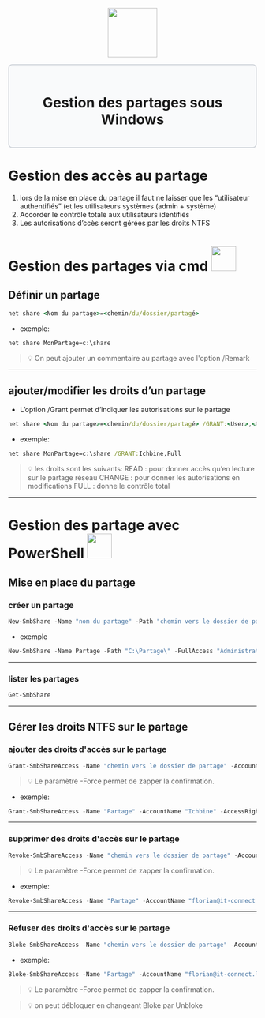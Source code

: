 <div align="center">
  <p align="center">
    <a href="#">
      <img src="https://memos.nadus.fr/wp-content/uploads/2018/05/le-partage-de-fichiers-icone-psd_30-2568.jpg" height="100px" />
    </a>
  </p>
</div>

<div style="border: 2px solid #d1d5db; padding: 20px; border-radius: 8px; background-color: #f9fafb;">
  <h1 align="center">Gestion des partages sous Windows</h1>
</div>

# Gestion des accès au partage

1. lors de la mise en place du partage il faut ne laisser que les “utilisateur authentifiés” (et les utilisateurs systèmes (admin + système)
2. Accorder le contrôle totale aux utilisateurs identifiés
3. Les autorisations d’ccès seront gérées par les droits NTFS

# **Gestion des partages via cmd <img src=https://cdn.iconscout.com/icon/premium/png-256-thumb/command-prompt-3477885-2910207.png height="50px" />**
## Définir un partage
```cmd
net share <Nom du partage>=<chemin/du/dossier/partagé>
```
- exemple:
```cmd
net share MonPartage=c:\share
```
> 💡 On peut ajouter un commentaire au partage avec l'option /Remark
---
## ajouter/modifier les droits d’un partage
- L’option /Grant permet d’indiquer les autorisations sur le partage
```cmd
net share <Nom du partage>=<chemin/du/dossier/partagé> /GRANT:<User>,<type de droit>
```
- exemple:
```cmd
net share MonPartage=c:\share /GRANT:Ichbine,Full
```
> 💡 les droits sont les suivants: 
>READ : pour donner accès qu’en lecture sur le partage réseau
>CHANGE : pour donner les autorisations en modifications
>FULL : donne le contrôle total
---

# **Gestion des partage avec PowerShell <img src="https://upload.wikimedia.org/wikipedia/commons/a/af/PowerShell_Core_6.0_icon.png" height="50px" />**
## Mise en place du partage
### créer un partage
```powershell
New-SmbShare -Name "nom du partage" -Path "chemin vers le dossier de partage" -FullAccess "groupe d'utilisateur" -ReadAccess "groupe d'utilisateur"
```
- exemple
```powershell
New-SmbShare -Name Partage -Path "C:\Partage\" -FullAccess "Administrateurs" -ReadAccess "Utilisateurs"
```
--- 
### lister les partages
```powershell
Get-SmbShare 
```
---
## Gérer les droits NTFS sur le partage
### ajouter des droits d'accès sur le partage
```powershell
Grant-SmbShareAccess -Name "chemin vers le dossier de partage" -AccountName "compte dont on veut vérifier les droits" -AccessRight "type de droit" -Force
```
> 💡 Le paramètre -Force permet de zapper la confirmation.
- exemple: 
```powershell
Grant-SmbShareAccess -Name "Partage" -AccountName "Ichbine" -AccessRight Full -Force
``` 
---
### supprimer des droits d'accès sur le partage
```powershell
Revoke-SmbShareAccess -Name "chemin vers le dossier de partage" -AccountName "compte dont on veut vérifier les droits" -Force
```
> 💡 Le paramètre -Force permet de zapper la confirmation.
- exemple: 
```powershell
Revoke-SmbShareAccess -Name "Partage" -AccountName "florian@it-connect.local" -Force
```
---
### Refuser des droits d'accès sur le partage
```powershell
Bloke-SmbShareAccess -Name "chemin vers le dossier de partage" -AccountName "compte dont on veut vérifier les droits" -Force
```
- exemple: 
```powershell
Bloke-SmbShareAccess -Name "Partage" -AccountName "florian@it-connect.local" -Force
```
> 💡 Le paramètre -Force permet de zapper la confirmation.

> 💡 on peut débloquer en changeant Bloke par Unbloke    